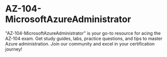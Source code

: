 # AZ-104-MicrosoftAzureAdministrator
 "AZ-104-MicrosoftAzureAdministrator" is your go-to resource for acing the AZ-104 exam. Get study guides, labs, practice questions, and tips to master Azure administration. Join our community and excel in your certification journey!
